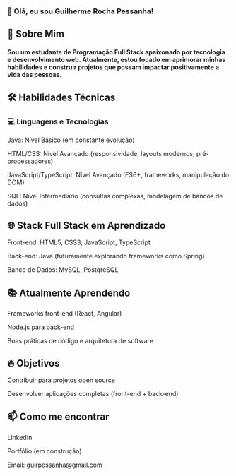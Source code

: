 

### 👋 Olá, eu sou Guilherme Rocha Pessanha!
## 🚀 Sobre Mim
#### Sou um estudante de Programação Full Stack apaixonado por tecnologia e desenvolvimento web. Atualmente, estou focado em aprimorar minhas habilidades e construir projetos que possam impactar positivamente a vida das pessoas.

## 🛠 Habilidades Técnicas
### 💻 Linguagens e Tecnologias
 Java: Nível Básico (em constante evolução)

 HTML/CSS: Nível Avançado (responsividade, layouts modernos, pré-processadores)

 JavaScript/TypeScript: Nível Avançado (ES6+, frameworks, manipulação do DOM)

 SQL: Nível Intermediário (consultas complexas, modelagem de bancos de dados)

## 🌐 Stack Full Stack em Aprendizado
 Front-end: HTML5, CSS3, JavaScript, TypeScript

 Back-end: Java (futuramente explorando frameworks como Spring)

 Banco de Dados: MySQL, PostgreSQL

## 📚 Atualmente Aprendendo
Frameworks front-end (React, Angular)

Node.js para back-end

Boas práticas de código e arquitetura de software

## 🔥 Objetivos
Contribuir para projetos open source

Desenvolver aplicações completas (front-end + back-end)

## 📫 Como me encontrar
LinkedIn

Portfólio (em construção)

Email: guirpessanha@gmail.com
